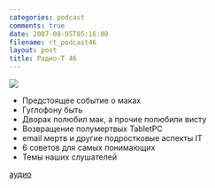 ```yaml
---
categories: podcast
comments: true
date: 2007-08-05T05:16:00
filename: rt_podcast46
layout: post
title: Радио-T 46
---
```


![](https://radio-t.com/images/radio-t/rt46.jpg)


- Предстоящее событие о маках
- Гуглофону быть
- Дворак полюбил мак, а прочие полюбили висту
- Возвращение полумертвых TabletPC
- email мертв и другие подростковые аспекты IT
- 6 советов для самых понимающих
- Темы наших слушателей

[аудио](http://cdn.radio-t.com/rt_podcast46.mp3)
<audio src="http://cdn.radio-t.com/rt_podcast46.mp3" preload="none"></audio>

